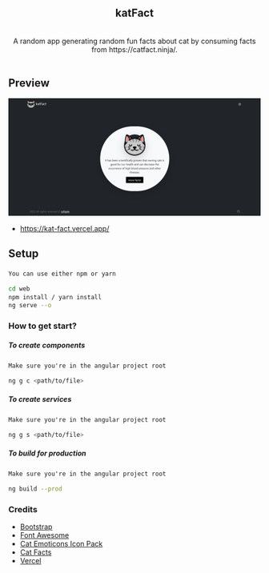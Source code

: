 <div align="center">
    <h2>katFact</h2>
    <br />
    A random app generating random fun facts about cat by consuming facts from https://catfact.ninja/.
    <br /><br />
</div>

## Preview

![Preview](https://raw.githubusercontent.com/syfqpie/kat-fact/master/src/assets/img/preview/kat-fact-preview.png)
- https://kat-fact.vercel.app/

## Setup
`You can use either npm or yarn`
```bash
cd web
npm install / yarn install
ng serve --o
```

### How to get start?
##### To create components
`Make sure you're in the angular project root`
```bash
ng g c <path/to/file>
```

##### To create services
`Make sure you're in the angular project root`
```bash
ng g s <path/to/file>
```

##### To build for production
`Make sure you're in the angular project root`
```bash
ng build --prod
```

### Credits

- [Bootstrap](https://github.com/twbs/bootstrap)
- [Font Awesome](https://github.com/FortAwesome/Font-Awesome)
- [Cat Emoticons Icon Pack](https://www.flaticon.com/packs/cat-emoticons)
- [Cat Facts](https://catfact.ninja)
- [Vercel](https://vercel.com)